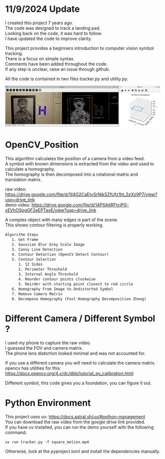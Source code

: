 # 11/9/2024 Update
I created this project 7 years ago.  
The code was designed to track a landing pad.  
Looking back on the code, it was hard to follow.  
I have updated the code to improve clarity.  

This project provides a beginners introduction to computer vision symbol tracking.  
There is a focus on simple syntax.  
Comments have been added throughout the code.  
If any step is unclear, raise an issue through github.  

All the code is contained in two files tracker.py and utility.py.  

![screen_shot](images/screen_shot.jpg)

# OpenCV_Position
This algorithm calculates the position of a camera from a video feed.  
A symbol with known dimensions is extracted from the video and used to calculate a homography.  
The homography is then decomposed into a rotational matrix and translation matrix.  

raw video: https://drive.google.com/file/d/1ll4G2CaEtvSrNik5ZfUfz1ht_5zXz9P7/view?usp=drive_link  
demo video: https://drive.google.com/file/d/14PSAjtRFtcjPG-xEVhOSpgGF2eEPTaoE/view?usp=drive_link   

A complex object with many edges is part of the scene.  
This shows contour filtering is properly working.  

```
Algorithm Steps
   1. Get Frame
   2. Gaussian Blur Grey Scale Image
   3. Canny Line Detection
   4. Contour Detection (OpenCV Detect Contour)
   5. Contour Selection 
      1. 12 Sides
      2. Perimeter Threshold 
      3. Internal Angle Threshold 
      4. Reorder contour points clockwise
      5. Reirder with starting point closest to red circle
   6. Homography From Image to Undistorted Symbol
   7. Remove Camera Matrix
   8. Decompose Homography (Fast Homography Decomposition Zhang)
```

# Different Camera /  Different Symbol ?

I used my phone to capture the raw video.  
I guessed the FOV and camera matrix.  
The phone lens distortion looked minimal and was not accounted for.  

If you use a different camera you will need to calculate the camera matrix.  
opencv has utilities for this: https://docs.opencv.org/4.x/dc/dbb/tutorial_py_calibration.html

Different symbol, this code gives you a foundation, you can figure it out.  

# Python Environment
This project uses uv: https://docs.astral.sh/uv/#python-management  
You can download the raw video from the google drive link provided.  
If you have uv installed, you can run the demo yourself with the following command:  
```
uv run tracker.py -f square_motion.mp4
```
Otherwise, look at the pyproject.toml and install the dependencies manually.  
